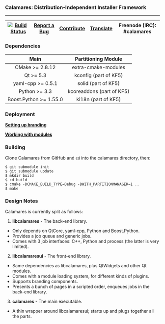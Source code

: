 ### Calamares: Distribution-Independent Installer Framework
---------

| [![Build Status](http://calamares.io/ci/buildStatus/icon?job=calamares-master)](http://calamares.io/ci/job/calamares-master/) | [Report a Bug](http://calamares.io/bugs/) | [Contribute](https://github.com/calamares/calamares/blob/master/HACKING.md) | [Translate](https://www.transifex.com/projects/p/calamares/) | Freenode (IRC): #calamares |
|:-----------------------------------------:|:--------------------------:|:--------------------------:|:--------------------------:|:--------------------------:|

### Dependencies
| Main | Partitioning Module |
|:----:|:-------------------:|
| CMake >= 2.8.12 | extra-cmake-modules |
| Qt >= 5.3 | kconfig (part of KF5) |
| yaml-cpp >= 0.5.1 | solid (part of KF5) |
| Python >= 3.3 | kcoreaddons (part of KF5) |
| Boost.Python >= 1.55.0 | ki18n (part of KF5) |

### Deployment
[__Setting up branding__](https://github.com/calamares/calamares/blob/master/src/branding/README.md)

[__Working with modules__](https://github.com/calamares/calamares/blob/master/src/modules/README.md)


### Building
Clone Calamares from GitHub and `cd` into the calamares directory, then:
```
$ git submodule init
$ git submodule update
$ mkdir build
$ cd build
$ cmake -DCMAKE_BUILD_TYPE=Debug -DWITH_PARTITIONMANAGER=1 ..
$ make
```

### Design Notes
Calamares is currently split as follows:
 1. __libcalamares__ - The back-end library.
   * Only depends on QtCore, yaml-cpp, Python and Boost.Python.
   * Provides a job queue and generic jobs.
   * Comes with 3 job interfaces: C++, Python and process (the latter is very limited).
 2. __libcalamaresui__ - The front-end library.
   * Same dependencies as libcalamares, plus QtWidgets and other Qt modules.
   * Comes with a module loading system, for different kinds of plugins.
   * Supports branding components.
   * Presents a bunch of pages in a scripted order, enqueues jobs in the back-end library.
 3. __calamares__ - The main executable.
   * A thin wrapper around libcalamaresui; starts up and plugs together all the parts.
